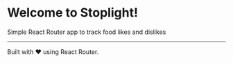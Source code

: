 # Welcome to Stoplight!

Simple React Router app to track food likes and dislikes

---
Built with ❤️ using React Router.
